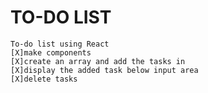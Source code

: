 # TO-DO LIST
    To-do list using React
    [X]make components
    [X]create an array and add the tasks in
    [X]display the added task below input area
    [X]delete tasks
    